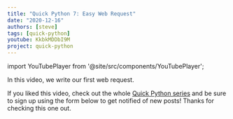 ```yaml
---
title: "Quick Python 7: Easy Web Request"
date: "2020-12-16"
authors: [steve]
tags: [quick-python]
youtube: KkbkMDDbI9M
project: quick-python
---
```


import YouTubePlayer from '@site/src/components/YouTubePlayer';

<YouTubePlayer youtubeLink={frontmatter.youtube} />

In this video, we write our first web request.

<!--truncate-->

If you liked this video, check out the whole [Quick Python series](/projects/quick-python) and be sure to sign up using the form below to get notified of new posts! Thanks for checking this one out.